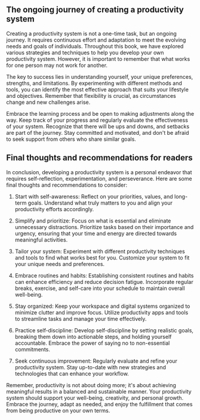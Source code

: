 
The ongoing journey of creating a productivity system
-----------------------------------------------------

Creating a productivity system is not a one-time task, but an ongoing journey. It requires continuous effort and adaptation to meet the evolving needs and goals of individuals. Throughout this book, we have explored various strategies and techniques to help you develop your own productivity system. However, it is important to remember that what works for one person may not work for another.

The key to success lies in understanding yourself, your unique preferences, strengths, and limitations. By experimenting with different methods and tools, you can identify the most effective approach that suits your lifestyle and objectives. Remember that flexibility is crucial, as circumstances change and new challenges arise.

Embrace the learning process and be open to making adjustments along the way. Keep track of your progress and regularly evaluate the effectiveness of your system. Recognize that there will be ups and downs, and setbacks are part of the journey. Stay committed and motivated, and don't be afraid to seek support from others who share similar goals.

Final thoughts and recommendations for readers
----------------------------------------------

In conclusion, developing a productivity system is a personal endeavor that requires self-reflection, experimentation, and perseverance. Here are some final thoughts and recommendations to consider:

1. Start with self-awareness: Reflect on your priorities, values, and long-term goals. Understand what truly matters to you and align your productivity efforts accordingly.

2. Simplify and prioritize: Focus on what is essential and eliminate unnecessary distractions. Prioritize tasks based on their importance and urgency, ensuring that your time and energy are directed towards meaningful activities.

3. Tailor your system: Experiment with different productivity techniques and tools to find what works best for you. Customize your system to fit your unique needs and preferences.

4. Embrace routines and habits: Establishing consistent routines and habits can enhance efficiency and reduce decision fatigue. Incorporate regular breaks, exercise, and self-care into your schedule to maintain overall well-being.

5. Stay organized: Keep your workspace and digital systems organized to minimize clutter and improve focus. Utilize productivity apps and tools to streamline tasks and manage your time effectively.

6. Practice self-discipline: Develop self-discipline by setting realistic goals, breaking them down into actionable steps, and holding yourself accountable. Embrace the power of saying no to non-essential commitments.

7. Seek continuous improvement: Regularly evaluate and refine your productivity system. Stay up-to-date with new strategies and technologies that can enhance your workflow.

Remember, productivity is not about doing more; it's about achieving meaningful results in a balanced and sustainable manner. Your productivity system should support your well-being, creativity, and personal growth. Embrace the journey, adapt as needed, and enjoy the fulfillment that comes from being productive on your own terms.
